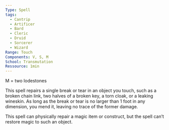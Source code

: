 ```yaml
---
Type: Spell
tags:
  - Cantrip
  - Artificer
  - Bard
  - Cleric
  - Druid
  - Sorcerer
  - Wizard
Range: Touch
Components: V, S, M
School: Transmutation
Ressource: 1min
---
```

M = two lodestones

This spell repairs a single break or tear in an object you touch, such as a broken chain link, two halves of a broken key, a torn cloak, or a leaking wineskin. As long as the break or tear is no larger than 1 foot in any dimension, you mend it, leaving no trace of the former damage.

This spell can physically repair a magic item or construct, but the spell can’t restore magic to such an object.